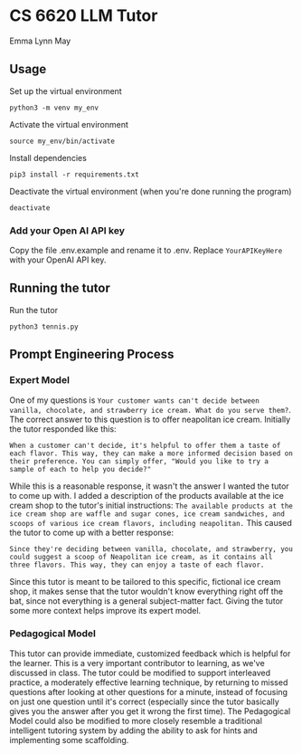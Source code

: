 # CS 6620 LLM Tutor

Emma Lynn May

## Usage

Set up the virtual environment

`python3 -m venv my_env`

Activate the virtual environment

`source my_env/bin/activate`

Install dependencies

`pip3 install -r requirements.txt`

Deactivate the virtual environment (when you're done running the program)

`deactivate`

### Add your Open AI API key

Copy the file .env.example and rename it to .env. Replace `YourAPIKeyHere` with your OpenAI API key.

## Running the tutor

Run the tutor

`python3 tennis.py`

## Prompt Engineering Process

### Expert Model
One of my questions is `Your customer wants can't decide between vanilla, chocolate, and strawberry ice cream. What do you serve them?`. The correct answer to this question is to offer neapolitan ice cream. Initially the tutor responded like this:

```
When a customer can't decide, it's helpful to offer them a taste of each flavor. This way, they can make a more informed decision based on their preference. You can simply offer, "Would you like to try a sample of each to help you decide?"
```

While this is a reasonable response, it wasn't the answer I wanted the tutor to come up with. I added a description of the products
available at the ice cream shop to the tutor's initial instructions: `The available products at the ice cream shop are waffle and sugar cones, ice cream sandwiches, and scoops of various ice cream flavors, including neapolitan.` This caused the tutor to come up with a better response:

```
Since they're deciding between vanilla, chocolate, and strawberry, you could suggest a scoop of Neapolitan ice cream, as it contains all three flavors. This way, they can enjoy a taste of each flavor.
```

Since this tutor is meant to be tailored to this specific, fictional ice cream shop, it makes sense that the tutor wouldn't know everything right off the bat, since not everything is a general subject-matter fact. Giving the tutor some more context helps improve its expert model.

### Pedagogical Model
This tutor can provide immediate, customized feedback which is helpful for the learner. This is a very important contributor to learning, as we've discussed in class. The tutor could be modified to support interleaved practice, a moderately effective learning technique, by returning to missed questions after looking at other questions for a minute, instead of focusing on just one question until it's correct (especially since the tutor basically gives you the answer after you get it wrong the first time). The Pedagogical Model could also be modified to more closely resemble a traditional intelligent tutoring system by adding the ability to ask for hints and implementing some scaffolding.
